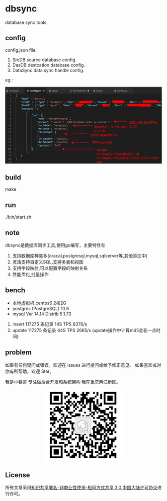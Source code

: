 # dbsync
database sync tools.

## config
config.json file.

1. SrcDB source database config.
2. DesDB destcation database config.
3. DataSync data sync handle config.

eg : 

<p align="center"><img src="doc/config/eg.jpg" alt="eg Logo"></p>


## build
make

## run
./bin/start.sh

## note
dbsync是数据库同步工具,使用go编写，主要特性有
1. 支持数据库种类多(oracal,postgresql,mysql,sqlserver等,其他添加中)
2. 灵活支持自定义SQL,支持多表和视图
3. 支持字段映射,可以配置字段的映射关系
4. 性能优化,批量操作

## bench
- 本地虚拟机 centos6 2核2G 
- postgres (PostgreSQL) 10.6
- mysql  Ver 14.14 Distrib 5.1.73

1. insert 117275 条记录 14S TPS 8376/s
2. update 117275 条记录 44S TPS 2665/s (update操作中计算md5会花一点时间)

## problem
如果有任何疑问或错误，欢迎在 issues 进行提问或给予修正意见。 如果喜欢或对你有所帮助，欢迎 Star。

我是小铭哥 专注做后台开发和系统架构
我在重庆两江新区。

<p align="center"><img src="doc/wx/2074030723.jpg" width="50%" height="50%" alt="wx Logo"></p>



## License

所有文章采用[知识共享署名-非商业性使用-相同方式共享 3.0 中国大陆许可协议](https://creativecommons.org/licenses/by-nc-sa/3.0/cn/)进行许可。
